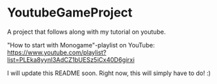 # YoutubeGameProject
A project that follows along with my tutorial on youtube.

"How to start with Monogame"-playlist on YouTube:</br>
https://www.youtube.com/playlist?list=PLEka8yynl3AdCZ1bUESz5iCx40D6girxi

I will update this README soon. Right now, this will simply have to do! :)

